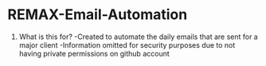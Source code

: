# REMAX-Email-Automation
1. What is this for?
    -Created to automate the daily emails that are sent for a major client 
    -Information omitted for security purposes due to not having private permissions on github account 
